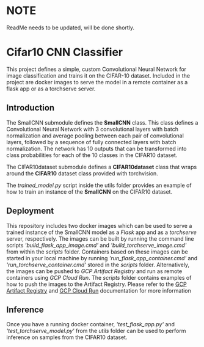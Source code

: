 # NOTE
ReadMe needs to be updated, will be done shortly.

# Cifar10 CNN Classifier
This project defines a simple, custom Convolutional Neural Network for image classification and trains it on the CIFAR-10 dataset.
Included in the project are docker images to serve the model in a remote container as a flask app or as a torchserve server.

## Introduction
The SmallCNN submodule defines the **SmallCNN** class. This class defines a Convolutional Neural Network with 3 convolutional layers with batch normalization and average pooling between each pair of convolutional layers, followed by a sequence of fully connected layers with batch normalization. The network has 10 outputs that can be transformed into class probabilities for each of the 10 classes in the CIFAR10 dataset.

The CIFAR10dataset submodule defines a **CIFAR10dataset** class that wraps around the **CIFAR10** dataset class provided with torchvision.

The *trained_model.py* script inside the utils folder provides an example of how to train an instance of the **SmallCNN** on the CIFAR10 dataset.

## Deployment

This repository includes two docker images which can be used to serve a trained instance of the SmallCNN model as a *Flask* app and as a *torchserve* server, respectively.
The images can be built by running the command line scripts *'build_flask_app_image.cmd'* and *'build_torchserve_image.cmd'* from within the *scripts* folder.
Containers based on these images can be started in your local machine by running *'run_flask_app_container.cmd'* and *'run_torchserve_container.cmd'* stored in the *scripts* folder.
Alternatively, the images can be pushed to *GCP Artifact Registry* and run as remote containers using *GCP Cloud Run*. The *scripts* folder contains examples of how to push the images to the Artifact Registry. Please refer to the [GCP Artifact Registry](https://cloud.google.com/artifact-registry/docs) and [GCP Cloud Run](https://cloud.google.com/run/docs) documentation for more information

## Inference
Once you have a running docker container, *'test_flask_app.py'* and *'test_torchserve_model.py'* from the *utils* folder can be used to perform inference on samples from the CIFAR10 dataset.




